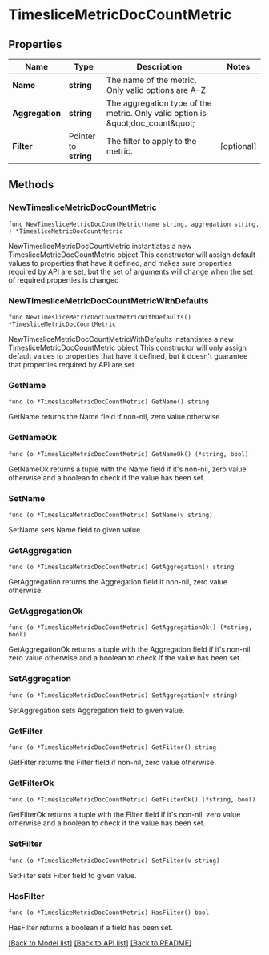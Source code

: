 # TimesliceMetricDocCountMetric

## Properties

Name | Type | Description | Notes
------------ | ------------- | ------------- | -------------
**Name** | **string** | The name of the metric. Only valid options are A-Z | 
**Aggregation** | **string** | The aggregation type of the metric. Only valid option is \&quot;doc_count\&quot; | 
**Filter** | Pointer to **string** | The filter to apply to the metric. | [optional] 

## Methods

### NewTimesliceMetricDocCountMetric

`func NewTimesliceMetricDocCountMetric(name string, aggregation string, ) *TimesliceMetricDocCountMetric`

NewTimesliceMetricDocCountMetric instantiates a new TimesliceMetricDocCountMetric object
This constructor will assign default values to properties that have it defined,
and makes sure properties required by API are set, but the set of arguments
will change when the set of required properties is changed

### NewTimesliceMetricDocCountMetricWithDefaults

`func NewTimesliceMetricDocCountMetricWithDefaults() *TimesliceMetricDocCountMetric`

NewTimesliceMetricDocCountMetricWithDefaults instantiates a new TimesliceMetricDocCountMetric object
This constructor will only assign default values to properties that have it defined,
but it doesn't guarantee that properties required by API are set

### GetName

`func (o *TimesliceMetricDocCountMetric) GetName() string`

GetName returns the Name field if non-nil, zero value otherwise.

### GetNameOk

`func (o *TimesliceMetricDocCountMetric) GetNameOk() (*string, bool)`

GetNameOk returns a tuple with the Name field if it's non-nil, zero value otherwise
and a boolean to check if the value has been set.

### SetName

`func (o *TimesliceMetricDocCountMetric) SetName(v string)`

SetName sets Name field to given value.


### GetAggregation

`func (o *TimesliceMetricDocCountMetric) GetAggregation() string`

GetAggregation returns the Aggregation field if non-nil, zero value otherwise.

### GetAggregationOk

`func (o *TimesliceMetricDocCountMetric) GetAggregationOk() (*string, bool)`

GetAggregationOk returns a tuple with the Aggregation field if it's non-nil, zero value otherwise
and a boolean to check if the value has been set.

### SetAggregation

`func (o *TimesliceMetricDocCountMetric) SetAggregation(v string)`

SetAggregation sets Aggregation field to given value.


### GetFilter

`func (o *TimesliceMetricDocCountMetric) GetFilter() string`

GetFilter returns the Filter field if non-nil, zero value otherwise.

### GetFilterOk

`func (o *TimesliceMetricDocCountMetric) GetFilterOk() (*string, bool)`

GetFilterOk returns a tuple with the Filter field if it's non-nil, zero value otherwise
and a boolean to check if the value has been set.

### SetFilter

`func (o *TimesliceMetricDocCountMetric) SetFilter(v string)`

SetFilter sets Filter field to given value.

### HasFilter

`func (o *TimesliceMetricDocCountMetric) HasFilter() bool`

HasFilter returns a boolean if a field has been set.


[[Back to Model list]](../README.md#documentation-for-models) [[Back to API list]](../README.md#documentation-for-api-endpoints) [[Back to README]](../README.md)


